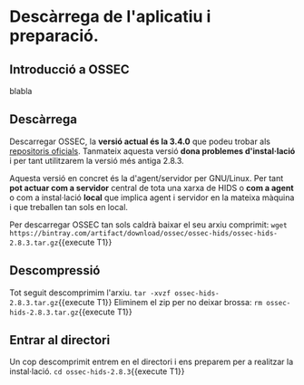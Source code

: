 # Descàrrega de l'aplicatiu i preparació.
## Introducció a OSSEC
blabla
## Descàrrega
Descarregar OSSEC, la **versió actual és la 3.4.0** que podeu trobar als [repositoris oficials](https://github.com/ossec/ossec-hids/releases).  Tanmateix aquesta versió **dona problemes d'instal·lació** i per tant utilitzarem la versió més antiga 2.8.3.

Aquesta versió en concret és la d'agent/servidor per GNU/Linux.  Per tant **pot actuar com a servidor** central de tota una xarxa de HIDS o **com a agent** o com a instal·lació **local** que implica agent i servidor en la mateixa màquina i que treballen tan sols en local.

Per descarregar OSSEC tan sols caldrà baixar el seu arxiu comprimit:
`wget https://bintray.com/artifact/download/ossec/ossec-hids/ossec-hids-2.8.3.tar.gz`{{execute T1}}
## Descompressió
Tot seguit descomprimim l'arxiu.
`tar -xvzf ossec-hids-2.8.3.tar.gz`{{execute T1}}
Eliminem el zip per no deixar brossa:
`rm ossec-hids-2.8.3.tar.gz`{{execute T1}}
## Entrar al directori
Un cop descomprimit entrem en el directori i ens preparem per a realitzar la instal·lació.
`cd ossec-hids-2.8.3`{{execute T1}}

